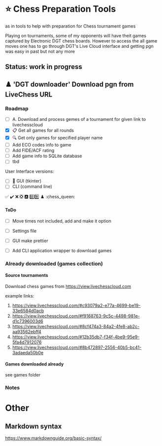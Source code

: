 
# ⭐ Chess Preparation Tools 

as in tools to help with preparation for Chess tournament games

Playing on tournaments, some of my opponents will have theit games captured by Electronic DGT chess boards.
However to access the all game moves one has to go through DGT's Live Cloud interface and getting pgn was 
easy in past but not any more

Status: work in progress 
------------------------


## :chess_pawn: 'DGT downloader' Download pgn from LiveChess URL

### Roadmap

* [ ] A. Download and process gemes of a tournament for given link to livechesscloud 
*   [x] 📋 Get all games for all rounds
*   [x] 🔍 Get only games for specified player name
*   [ ] Add ECO codes info to game
*   [ ] Add FIDE/ACF rating
*   [ ] Add game info to SQLite database
*   [ ] tbd 

User Interface versions:
* [ ] 🚀 GUI (tkinter)
* [ ] CLI (command line)

:white_check_mark:
:heavy_check_mark:
:x:
:negative_squared_cross_mark:
:a:
:zero::nine:
:chess_pawn:
:chess_queen:

#### ToDo 

*  [ ] Move times not included, add and make it option 
*  [ ] Settings file 
*  [ ] GUI make prettier 
*  [ ] Add CLI application wrapper to download games  
  


### Already downloaded (games collection) 

#### Source tournaments 

Download chess games from https://view.livechesscloud.com

example links:
1. https://view.livechesscloud.com/#c93079a2-e77a-4699-be19-33e6584d0acb
2. https://view.livechesscloud.com/#f9168763-9c5c-4498-981e-d1c7396003d6
3. https://view.livechesscloud.com/#8cf474a3-84a2-4fe8-ab2c-aa93562ebff4
4. https://view.livechesscloud.com/#12b35db7-f34f-4be9-95e9-5fa4d7912076
5. https://view.livechesscloud.com/#8b472897-2556-40b5-bc41-3adaeda50b0e

#### Games downloaded already 
  see games folder 
  

### Notes


Other
=====

Markdown syntax 
---------------

https://www.markdownguide.org/basic-syntax/
